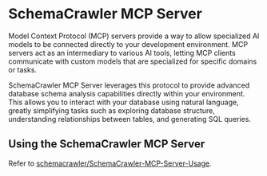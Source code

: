 # SchemaCrawler MCP Server

Model Context Protocol (MCP) servers provide a way to allow specialized AI models to be connected directly to your development environment. MCP servers act as an intermediary to various AI tools, letting MCP clients communicate with custom models that are specialized for specific domains or tasks.

SchemaCrawler MCP Server leverages this protocol to provide advanced database schema analysis capabilities directly within your environment. This allows you to interact with your database using natural language, greatly simplifying tasks such as exploring database structure, understanding relationships between tables, and generating SQL queries.

## Using the SchemaCrawler MCP Server

Refer to [schemacrawler/SchemaCrawler-MCP-Server-Usage](https://github.com/schemacrawler/SchemaCrawler-MCP-Server-Usage).
